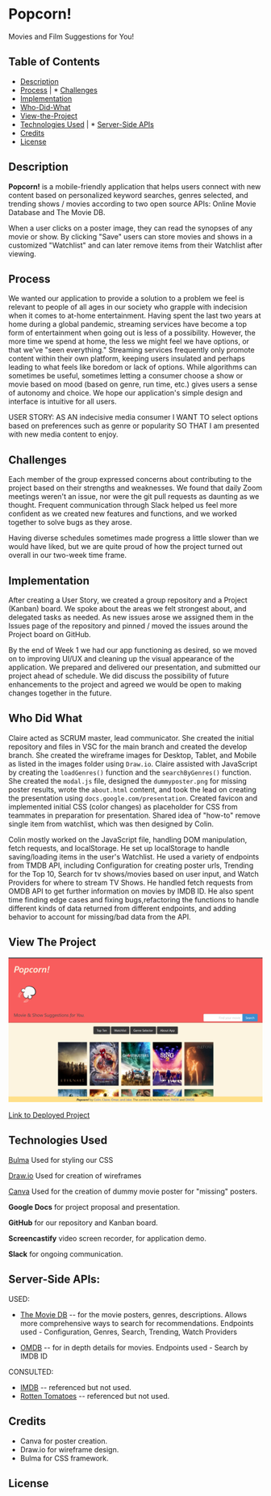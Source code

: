 # Popcorn!
Movies and Film Suggestions for You!

## Table of Contents

* [Description](#Description)
* [Process](#Process) | * [Challenges](#Challenges)
* [Implementation](#Implementation)
* [Who-Did-What](#Who-Did-What)
* [View-the-Project](#View-The-Project)
* [Technologies Used](#Technologies-Used) | * [Server-Side APIs](#Server-Side-APIs)
* [Credits](Credits)
* [License](License)

## Description

**Popcorn!** is a mobile-friendly application that helps users connect with new content based on personalized keyword searches, genres selected, and trending shows / movies according to two open source APIs: Online Movie Database and The Movie DB.

When a user clicks on a poster image, they can read the synopses of any movie or show. By clicking "Save" users can store movies and shows in a customized "Watchlist" and can later remove items from their Watchlist after viewing.


## Process

We wanted our application to provide a solution to a problem we feel is relevant to people of all ages in our society who grapple with indecision when it comes to at-home entertainment. Having spent the last two years at home during a global pandemic, streaming services have become a top form of entertainment when going out is less of a possibility. However, the more time we spend at home, the less we might feel we have options, or that we've "seen everything." Streaming services frequently only promote content within their own platform, keeping users insulated and perhaps leading to what feels like boredom or lack of options. While algorithms can sometimes be useful, sometimes letting a consumer choose a show or movie based on mood (based on genre, run time, etc.) gives users a sense of autonomy and choice. We hope our application's simple design and interface is intuitive for all users.

USER STORY: 
AS AN indecisive media consumer 
I WANT TO select options based on preferences such as genre or popularity 
SO THAT I am presented with new media content to enjoy.

## Challenges

Each member of the group expressed concerns about contributing to the project based on their strengths and weaknesses. We found that daily Zoom meetings weren't an issue, nor were the git pull requests as daunting as we thought. Frequent communication through Slack helped us feel more confident as we created new features and functions, and we worked together to solve bugs as they arose.

Having diverse schedules sometimes made progress a little slower than we would have liked, but we are quite proud of how the project turned out overall in our two-week time frame.

## Implementation

After creating a User Story, we created a group repository and a Project (Kanban) board. We spoke about the areas we felt strongest about, and delegated tasks as needed. As new issues arose we assigned them in the Issues page of the repository and pinned / moved the issues around the Project board on GitHub.

By the end of Week 1 we had our app functioning as desired, so we moved on to improving UI/UX and cleaning up the visual appearance of the application. We prepared and delivered our presentation, and submitted our project ahead of schedule. We did discuss the possibility of future enhancements to the project and agreed we would be open to making changes together in the future.

## Who Did What

Claire acted as SCRUM master, lead communicator. She created the initial repository and files in VSC for the main branch and created the develop branch. She created the wireframe images for Desktop, Tablet, and Mobile as listed in the images folder using `Draw.io`. Claire assisted with JavaScript by creating the `loadGenres()` function and the `searchByGenres()` function. She created the `modal.js` file, designed the `dummyposter.png` for missing poster results, wrote the `about.html` content, and took the lead on creating the presentation using `docs.google.com/presentation`. Created favicon and implemented initial CSS (color changes) as placeholder for CSS from teammates in preparation for presentation. Shared idea of "how-to" remove single item from watchlist, which was then designed by Colin.

Colin mostly worked on the JavaScript file, handling DOM manipulation, fetch requests, and localStorage. He set up localStorage to handle saving/loading items in the user's Watchlist. He used a variety of endpoints from TMDB API, including Configuration for creating poster urls, Trending for the Top 10, Search for tv shows/movies based on user input, and Watch Providers for where to stream TV Shows. He handled fetch requests from OMDB API to get further information on movies by IMDB ID. He also spent time finding edge cases and fixing bugs,refactoring the functions to handle different kinds of data returned from different endpoints, and adding behavior to account for missing/bad data from the API.

<!-- Omar took on studying Bulma, a CSS framework like Bootstrap, to help design the look and flow of our application. He tied our modal to our JS. He also offered to do the Keyword search JS, so the function that works is a mix of his and Colin's work. Omar, please write whatever you'd like to say here!-->

<!-- Jake felt the most confident in CSS. He designed the background, chose colors, stylized buttons, and make sure everything was mobile responsive using media queries. Jake, please feel free to add more details here! -->


## View The Project

![Screenshot of Project](/assets/images/screenshot1.png)

[Link to Deployed Project](https://crosenfrisk.github.io/Popcorn/)



## Technologies Used

[Bulma](https://bulma.io/)
Used for styling our CSS

[Draw.io](https://app.diagrams.net)
Used for creation of wireframes

[Canva](https://www.canva.com/)
Used for the creation of dummy movie poster for "missing" posters.

**Google Docs** for project proposal and presentation.

**GitHub** for our repository and Kanban board.

**Screencastify** video screen recorder, for application demo.

**Slack** for ongoing communication.


## Server-Side APIs:

USED: 
* [The Movie DB](https://developers.themoviedb.org) -- for the movie posters, genres, descriptions. Allows more comprehensive ways to search for recommendations.
Endpoints used - Configuration, Genres, Search, Trending, Watch Providers

* [OMDB](https://www.omdbapi.com/) -- for in depth details for movies.
Endpoints used - Search by IMDB ID

CONSULTED:
* [IMDB](https://imdb-api.com) -- referenced but not used.
* [Rotten Tomatoes](https://developer.fandango.com/rotten_tomatoes) -- referenced but not used.



## Credits
<!-- * OMDB for their open source API. We used: Discover, Keywords, Genres, and ________ -->
* Canva for poster creation.
* Draw.io for wireframe design.
* Bulma for CSS framework.

## License
